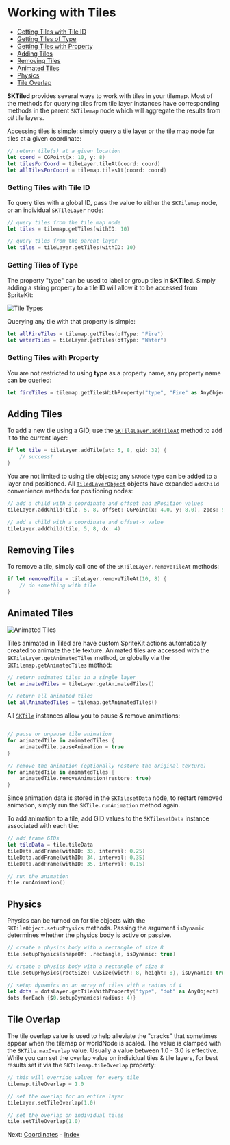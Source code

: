 # Working with Tiles

- [Getting Tiles with Tile ID](#getting-tiles-with-tile-id)
- [Getting Tiles of Type](#getting-tiles-of-type)
- [Getting Tiles with Property](#getting-tiles-with-property)
- [Adding Tiles](#adding-tiles)
- [Removing Tiles](#removing-tiles)
- [Animated Tiles](#animated-tiles)
- [Physics](#physics)
- [Tile Overlap](#tile-overlap)

**SKTiled** provides several ways to work with tiles in your tilemap. Most of the methods for querying tiles from tile layer instances have corresponding methods in the parent `SKTilemap` node which will aggregate the results from *all* tile layers.

Accessing tiles is simple: simply query a tile layer or the tile map node for tiles at a given coordinate:

```swift
// return tile(s) at a given location
let coord = CGPoint(x: 10, y: 8)
let tilesForCoord = tileLayer.tileAt(coord: coord)
let allTilesForCoord = tilemap.tilesAt(coord: coord)
```

### Getting Tiles with Tile ID

To query tiles with a global ID, pass the value to either the `SKTilemap` node, or an individual `SKTileLayer` node:

```swift
// query tiles from the tile map node
let tiles = tilemap.getTiles(withID: 10)

// query tiles from the parent layer
let tiles = tileLayer.getTiles(withID: 10)
```

### Getting Tiles of Type

The property "type" can be used to label or group tiles in **SKTiled**. Simply adding a string property to a tile ID will allow it to be accessed from SpriteKit:

![Tile Types](https://raw.githubusercontent.com/mfessenden/SKTiled/master/docs/Images/tile-types.png)

Querying any tile with that property is simple:

```swift
let allFireTiles = tilemap.getTiles(ofType: "Fire")
let waterTiles = tileLayer.getTiles(ofType: "Water")
```

### Getting Tiles with Property

You are not restricted to using **type** as a property name, any property name can be queried:

```swift
let fireTiles = tilemap.getTilesWithProperty("type", "Fire" as AnyObject)
```

## Adding Tiles

To add a new tile using a GID, use the [`SKTileLayer.addTileAt`](Classes/SKTileLayer.html#/s:FC7SKTiled11SKTileLayer9addTileAtFTSiSi3gidGSqSi__GSqCS_6SKTile_) method to add it to the current layer:

```swift
if let tile = tileLayer.addTile(at: 5, 8, gid: 32) {
    // success!
}
```

You are not limited to using tile objects; any `SKNode` type can be added to a layer and positioned. All [`TiledLayerObject`](Classes/TiledLayerObject.html) objects have expanded `addChild` convenience methods for positioning nodes:

```swift
// add a child with a coordinate and offset and zPosition values
tileLayer.addChild(tile, 5, 8, offset: CGPoint(x: 4.0, y: 8.0), zpos: 50)

// add a child with a coordinate and offset-x value
tileLayer.addChild(tile, 5, 8, dx: 4)
```

## Removing Tiles

To remove a tile, simply call one of the `SKTileLayer.removeTileAt` methods:

```swift
if let removedTile = tileLayer.removeTileAt(10, 8) {
    // do something with tile
}
```

## Animated Tiles

![Animated Tiles](https://raw.githubusercontent.com/mfessenden/SKTiled/master/docs/Images/animated-tiles.gif)

Tiles animated in Tiled are have custom SpriteKit actions automatically created to animate the tile texture. Animated tiles are accessed with the `SKTileLayer.getAnimatedTiles` method, or globally via the `SKTilemap.getAnimatedTiles` method:

```swift
// return animated tiles in a single layer
let animatedTiles = tileLayer.getAnimatedTiles()

// return all animated tiles
let allAnimatedTiles = tilemap.getAnimatedTiles()
```

All [`SKTile`](Classes/SKTile.html) instances allow you to pause & remove animations:

```swift

// pause or unpause tile animation 
for animatedTile in animatedTiles {
    animatedTile.pauseAnimation = true
}

// remove the animation (optionally restore the original texture)
for animatedTile in animatedTiles {
    animatedTile.removeAnimation(restore: true)
}
```

Since animation data is stored in the `SKTilesetData` node, to restart removed animation, simply run the `SKTile.runAnimation` method again.

To add animation to a tile, add GID values to the `SKTilesetData` instance associated with each tile:

```swift
// add frame GIDs
let tileData = tile.tileData
tileData.addFrame(withID: 33, interval: 0.25)
tileData.addFrame(withID: 34, interval: 0.35)
tileData.addFrame(withID: 35, interval: 0.15)

// run the animation
tile.runAnimation()
```

## Physics

Physics can be turned on for tile objects with the `SKTileObject.setupPhysics` methods. Passing the argument `isDynamic` determines whether the physics body is active or passive. 

```swift
// create a physics body with a rectangle of size 8
tile.setupPhysics(shapeOf: .rectangle, isDynamic: true)

// create a physics body with a rectangle of size 8
tile.setupPhysics(rectSize: CGSize(width: 8, height: 8), isDynamic: true)

// setup dynamics on an array of tiles with a radius of 4
let dots = dotsLayer.getTilesWithProperty("type", "dot" as AnyObject)
dots.forEach {$0.setupDynamics(radius: 4)}
```

## Tile Overlap

The tile overlap value is used to help alleviate the "cracks" that sometimes appear when the tilemap or worldNode is scaled. The value is clamped with the `SKTile.maxOverlap` value. Usually a value between 1.0 - 3.0 is effective. While you can set the overlap value on individual tiles & tile layers, for best results set it via the `SKTilemap.tileOverlap` property:

```swift
// this will override values for every tile
tilemap.tileOverlap = 1.0

// set the overlap for an entire layer
tileLayer.setTileOverlap(1.0)

// set the overlap on individual tiles
tile.setTileOverlap(1.0)
```


Next: [Coordinates](coordinates.html) - [Index](Tutorial.html)
